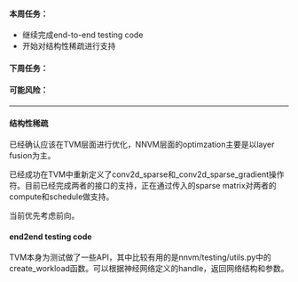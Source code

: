 #### 本周任务：
- 继续完成end-to-end testing code
- 开始对结构性稀疏进行支持

#### 下周任务：

#### 可能风险：


----------------

#### 结构性稀疏
已经确认应该在TVM层面进行优化，NNVM层面的optimzation主要是以layer fusion为主。

已经成功在TVM中重新定义了conv2d_sparse和_conv2d_sparse_gradient操作符。目前已经完成两者的接口的支持，正在通过传入的sparse matrix对两者的compute和schedule做支持。

当前优先考虑前向。


#### end2end testing code
TVM本身为测试做了一些API，其中比较有用的是nnvm/testing/utils.py中的create_workload函数。可以根据神经网络定义的handle，返回网络结构和参数。



